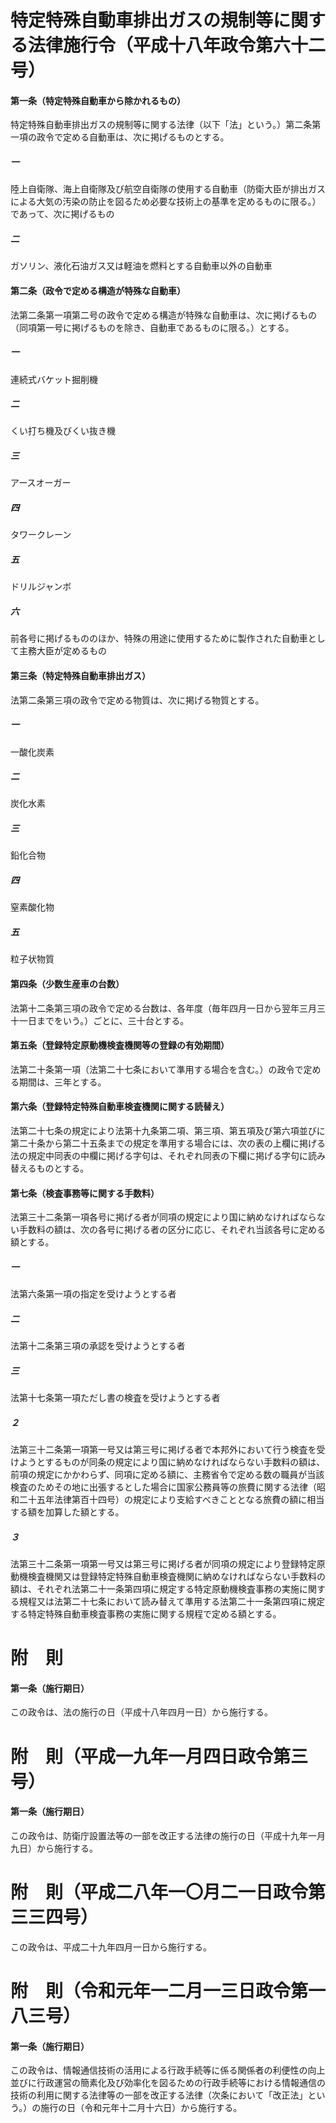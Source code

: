 # 特定特殊自動車排出ガスの規制等に関する法律施行令（平成十八年政令第六十二号）
#### 第一条（特定特殊自動車から除かれるもの）
特定特殊自動車排出ガスの規制等に関する法律（以下「法」という。）第二条第一項の政令で定める自動車は、次に掲げるものとする。
##### 一
陸上自衛隊、海上自衛隊及び航空自衛隊の使用する自動車（防衛大臣が排出ガスによる大気の汚染の防止を図るため必要な技術上の基準を定めるものに限る。）であって、次に掲げるもの
##### 二
ガソリン、液化石油ガス又は軽油を燃料とする自動車以外の自動車
#### 第二条（政令で定める構造が特殊な自動車）
法第二条第一項第二号の政令で定める構造が特殊な自動車は、次に掲げるもの（同項第一号に掲げるものを除き、自動車であるものに限る。）とする。
##### 一
連続式バケット掘削機
##### 二
くい打ち機及びくい抜き機
##### 三
アースオーガー
##### 四
タワークレーン
##### 五
ドリルジャンボ
##### 六
前各号に掲げるもののほか、特殊の用途に使用するために製作された自動車として主務大臣が定めるもの
#### 第三条（特定特殊自動車排出ガス）
法第二条第三項の政令で定める物質は、次に掲げる物質とする。
##### 一
一酸化炭素
##### 二
炭化水素
##### 三
鉛化合物
##### 四
窒素酸化物
##### 五
粒子状物質
#### 第四条（少数生産車の台数）
法第十二条第三項の政令で定める台数は、各年度（毎年四月一日から翌年三月三十一日までをいう。）ごとに、三十台とする。
#### 第五条（登録特定原動機検査機関等の登録の有効期間）
法第二十条第一項（法第二十七条において準用する場合を含む。）の政令で定める期間は、三年とする。
#### 第六条（登録特定特殊自動車検査機関に関する読替え）
法第二十七条の規定により法第十九条第二項、第三項、第五項及び第六項並びに第二十条から第二十五条までの規定を準用する場合には、次の表の上欄に掲げる法の規定中同表の中欄に掲げる字句は、それぞれ同表の下欄に掲げる字句に読み替えるものとする。
#### 第七条（検査事務等に関する手数料）
法第三十二条第一項各号に掲げる者が同項の規定により国に納めなければならない手数料の額は、次の各号に掲げる者の区分に応じ、それぞれ当該各号に定める額とする。
##### 一
法第六条第一項の指定を受けようとする者
##### 二
法第十二条第三項の承認を受けようとする者
##### 三
法第十七条第一項ただし書の検査を受けようとする者
##### ２
法第三十二条第一項第一号又は第三号に掲げる者で本邦外において行う検査を受けようとするものが同条の規定により国に納めなければならない手数料の額は、前項の規定にかかわらず、同項に定める額に、主務省令で定める数の職員が当該検査のためその地に出張するとした場合に国家公務員等の旅費に関する法律（昭和二十五年法律第百十四号）の規定により支給すべきこととなる旅費の額に相当する額を加算した額とする。
##### ３
法第三十二条第一項第一号又は第三号に掲げる者が同項の規定により登録特定原動機検査機関又は登録特定特殊自動車検査機関に納めなければならない手数料の額は、それぞれ法第二十一条第四項に規定する特定原動機検査事務の実施に関する規程又は法第二十七条において読み替えて準用する法第二十一条第四項に規定する特定特殊自動車検査事務の実施に関する規程で定める額とする。
# 附　則
#### 第一条（施行期日）
この政令は、法の施行の日（平成十八年四月一日）から施行する。
# 附　則（平成一九年一月四日政令第三号）
#### 第一条（施行期日）
この政令は、防衛庁設置法等の一部を改正する法律の施行の日（平成十九年一月九日）から施行する。
# 附　則（平成二八年一〇月二一日政令第三三四号）
この政令は、平成二十九年四月一日から施行する。
# 附　則（令和元年一二月一三日政令第一八三号）
#### 第一条（施行期日）
この政令は、情報通信技術の活用による行政手続等に係る関係者の利便性の向上並びに行政運営の簡素化及び効率化を図るための行政手続等における情報通信の技術の利用に関する法律等の一部を改正する法律（次条において「改正法」という。）の施行の日（令和元年十二月十六日）から施行する。
